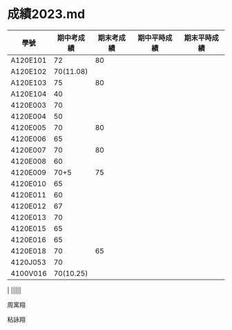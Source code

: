 # 成績2023.md
| 學號 | 期中考成績 | 期末考成績 | 期中平時成績 | 期末平時成績 |
| ---- |  ---- |  ---- |  ---- |  ---- |  
|A120E101 |72|80|||
|A120E102|70(11.08)||||
|A120E103 |75|80|||
|A120E104| 40||||
|4120E003|70||||
|4120E004 |50||||
|4120E005 |70|80|||
|4120E006 |65||||
|4120E007 |70|80|||
|4120E008 |60||||
|4120E009  |70+5|75|||
|4120E010 | 65||||
|4120E011 |60||||
|4120E012 |67||||
|4120E013 |70||||
|4120E015 |65||||
|4120E016 | 65||||
|4120E018 |70|65|||
|4120J053 |70||||
|4100V016 |70(10.25)||||









| |||||

周寓翔


粘詠翔



